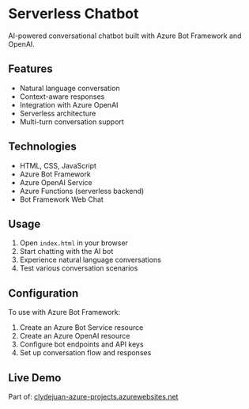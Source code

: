 # Serverless Chatbot

AI-powered conversational chatbot built with Azure Bot Framework and OpenAI.

## Features

- Natural language conversation
- Context-aware responses
- Integration with Azure OpenAI
- Serverless architecture
- Multi-turn conversation support

## Technologies

- HTML, CSS, JavaScript
- Azure Bot Framework
- Azure OpenAI Service
- Azure Functions (serverless backend)
- Bot Framework Web Chat

## Usage

1. Open `index.html` in your browser
2. Start chatting with the AI bot
3. Experience natural language conversations
4. Test various conversation scenarios

## Configuration

To use with Azure Bot Framework:
1. Create an Azure Bot Service resource
2. Create an Azure OpenAI resource
3. Configure bot endpoints and API keys
4. Set up conversation flow and responses

## Live Demo

Part of: [clydejuan-azure-projects.azurewebsites.net](https://clydejuan-azure-projects.azurewebsites.net)
